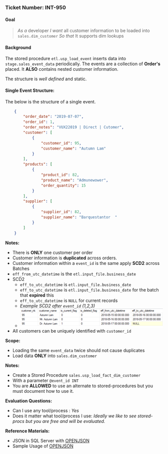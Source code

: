 ### Ticket Number: INT-950

#### **Goal**

>*As a* developer
>*I want* all customer information to be loaded into `sales.dim_customer`
>*So that* It supports dim lookups

#### **Background**

The stored procedure `etl.usp_load_event` inserts data into `stage.sales_event_data` periodically. The events are a collection of **Order's** placed. It **ALSO** contains nested customer information.

The structure is _well defined_ and static.

#### **Single Event Structure:**

The below is the structure of a single event.

```json
    {
        "order_date": "2019-07-07",
        "order_id": 1,
        "order_notes": "VUX22019 | Direct | Cutomer",
        "customer": [
            {
                "customer_id": 95,
                "customer_name": "Autumn Lam"
            }
        ],
        "products": [
            {
                "product_id": 82,
                "product_name": "Admunewower",
                "order_quantity": 15
            }
        ],
        "supplier": [
            {
                "supplier_id": 82,
                "supplier_name": "Barquestantor  "
            }
        ]
    }
```

**Notes:**

- There is **ONLY** one customer per order
- Customer information is **duplicated** across orders.
- Customer information within a `event_id` is the same apply **SCD2** across Batches
- `eff_from_utc_datetime` is the `etl.input_file.business_date`
- SCD2
  - `eff_to_utc_datetime` is `etl.input_file.business_date`
  - `eff_to_utc_datetime` is `etl.input_file.business_date` for the batch that **expired** this
  - `eff_to_utc_datetime` is `NULL` for current records
  - _Example SCD2 after `event_id` (1,2,3)_
  - ![Example SCD2](./assets/SS-INT-950.png "Example SCD2")
- All customers can be uniquely identified with `customer_id`

**Scope:**

- Loading the same `event_data` twice should not cause duplicates
- Load data **ONLY** into `sales.dim_customer`

**Notes:**

- Create a Stored Procedure `sales.usp_load_fact_dim_customer`
- With a parameter `@event_id INT`
- You are **ALLOWED** to use an alternate to stored-procedures but you must document how to use it.

**Evaluation Questions:**

- Can I use any tool/process : *Yes*
- Does it matter what tool/process I use: *Ideally we like to see stored-procs but you are free and will be evaluated.*

**Reference Materials:**

- JSON in SQL Server with [OPENJSON](https://docs.microsoft.com/en-us/sql/t-sql/functions/openjson-transact-sql?view=sql-server-2017)
- Sample Usage of [OPENJSON](https://docs.microsoft.com/en-us/sql/relational-databases/json/convert-json-data-to-rows-and-columns-with-openjson-sql-server?view=sql-server-2017)
